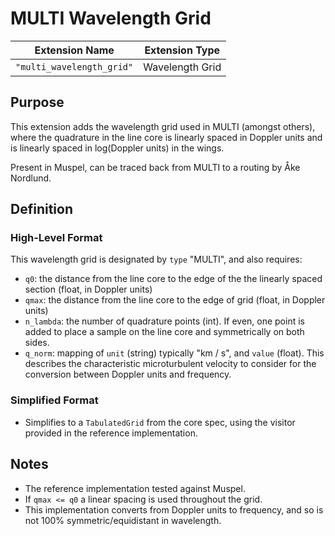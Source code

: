 MULTI Wavelength Grid
=====================

| Extension Name            | Extension Type |
|---------------------------|-----------------|
| `"multi_wavelength_grid"` | Wavelength Grid |

Purpose
-------

This extension adds the wavelength grid used in MULTI (amongst others), where the quadrature in the line core is linearly spaced in Doppler units and is linearly spaced in log(Doppler units) in the wings.

Present in Muspel, can be traced back from MULTI to a routing by Åke Nordlund.

Definition
----------

### High-Level Format

This wavelength grid is designated by `type` "MULTI", and also requires:
* `q0`: the distance from the line core to the edge of the the linearly spaced section (float, in Doppler units)
* `qmax`: the distance from the line core to the edge of grid (float, in Doppler units)
* `n_lambda`: the number of quadrature points (int). If even, one point is added to place a sample on the line core and symmetrically on both sides.
* `q_norm`: mapping of `unit` (string) typically "km / s", and `value` (float). This describes the characteristic microturbulent velocity to consider for the conversion between Doppler units and frequency.

### Simplified Format

* Simplifies to a `TabulatedGrid` from the core spec, using the visitor provided in the reference implementation.

Notes
-----

* The reference implementation tested against Muspel.
* If `qmax <= q0` a linear spacing is used throughout the grid.
* This implementation converts from Doppler units to frequency, and so is not 100% symmetric/equidistant in wavelength.